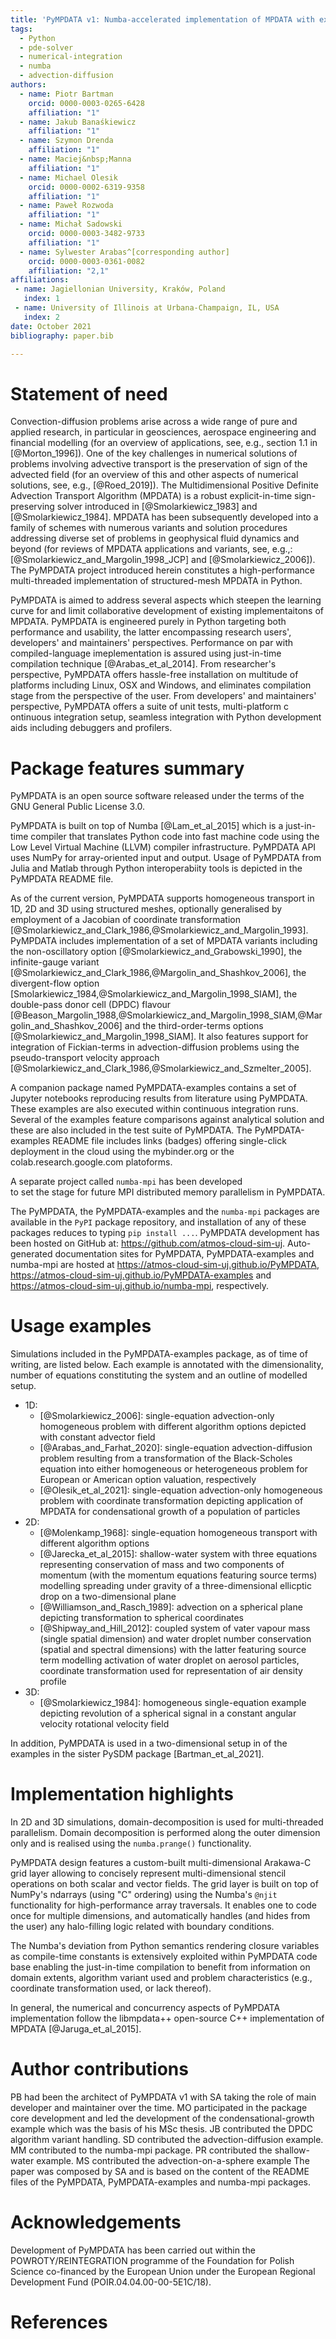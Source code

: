 ```yaml
---
title: 'PyMPDATA v1: Numba-accelerated implementation of MPDATA with examples in Python, Julia and Matlab'
tags:
  - Python
  - pde-solver 
  - numerical-integration 
  - numba 
  - advection-diffusion
authors:
  - name: Piotr Bartman
    orcid: 0000-0003-0265-6428
    affiliation: "1"
  - name: Jakub Banaśkiewicz
    affiliation: "1"
  - name: Szymon Drenda
    affiliation: "1"
  - name: Maciej&nbsp;Manna
    affiliation: "1"
  - name: Michael Olesik
    orcid: 0000-0002-6319-9358
    affiliation: "1"
  - name: Paweł Rozwoda
    affiliation: "1"
  - name: Michał Sadowski
    orcid: 0000-0003-3482-9733
    affiliation: "1"
  - name: Sylwester Arabas^[corresponding author]
    orcid: 0000-0003-0361-0082
    affiliation: "2,1"
affiliations:
 - name: Jagiellonian University, Kraków, Poland 
   index: 1
 - name: University of Illinois at Urbana-Champaign, IL, USA
   index: 2
date: October 2021
bibliography: paper.bib

---
```


# Statement of need 

Convection-diffusion problems arise across a wide range of pure and applied research,
  in particular in geosciences, aerospace engineering and financial modelling
  (for an overview of applications, see, e.g., section 1.1 in [@Morton_1996]).
One of the key challenges in numerical solutions of problems involving advective transport is
  the preservation of sign of the advected field (for an overview of this and other
  aspects of numerical solutions, see, e.g., [@Roed_2019]).
The Multidimensional Positive Definite Advection Transport Algorithm (MPDATA) is a robust 
  explicit-in-time sign-preserving solver introduced in [@Smolarkiewicz_1983] and [@Smolarkiewicz_1984].
MPDATA has been subsequently developed into a family of schemes with numerous variants 
  and solution procedures addressing diverse set of problems in geophysical fluid dynamics and beyond
  (for reviews of MPDATA applications and variants, see, e.g.,: [@Smolarkiewicz_and_Margolin_1998_JCP] and 
  [@Smolarkiewicz_2006]).
The PyMPDATA project introduced herein constitutes a high-performance multi-threaded implementation of
  structured-mesh MPDATA in Python.

PyMPDATA is aimed to address several aspects which steepen the learning curve for and limit collaborative 
  development of existing implementaitons of MPDATA.
PyMPDATA is engineered purely in Python targeting both performance and usability, the latter encompassing 
  research users', developers' and maintainers' perspectives.
Performance on par with compiled-language imeplementation is assured using just-in-time compilation technique
  [@Arabas_et_al_2014].
From researcher's perspective, PyMPDATA offers hassle-free installation on multitude of platforms
  including Linux, OSX and Windows, and eliminates compilation stage from the perspective of the user.
From developers' and maintainers' perspective, PyMPDATA offers a suite of unit tests, multi-platform c
  ontinuous integration setup, seamless integration with Python development aids including debuggers and profilers.

# Package features summary

PyMPDATA is an open source software released under the terms of the GNU General Public License 3.0.

PyMPDATA is built on top of Numba [@Lam_et_al_2015] which is a just-in-time compiler 
  that translates Python code into fast machine code using the Low Level Virtual Machine (LLVM)
  compiler infrastructure.
PyMPDATA API uses NumPy for array-oriented input and output. 
Usage of PyMPDATA from Julia and Matlab through Python interoperabiity tools is depicted in the PyMPDATA README file.

As of the current version, PyMPDATA supports homogeneous transport in 1D, 2D and 3D using structured meshes,
  optionally generalised by employment of a Jacobian of coordinate transformation 
  [@Smolarkiewicz_and_Clark_1986,@Smolarkiewicz_and_Margolin_1993]. 
PyMPDATA includes implementation of a set of MPDATA variants including 
  the non-oscillatory option [@Smolarkiewicz_and_Grabowski_1990], 
  the infinite-gauge variant [@Smolarkiewicz_and_Clark_1986,@Margolin_and_Shashkov_2006], 
  the divergent-flow option [Smolarkiewicz_1984,@Smolarkiewicz_and_Margolin_1998_SIAM],
  the double-pass donor cell (DPDC) flavour [@Beason_Margolin_1988,@Smolarkiewicz_and_Margolin_1998_SIAM,@Margolin_and_Shashkov_2006] and 
  the third-order-terms options [@Smolarkiewicz_and_Margolin_1998_SIAM]. 
It also features support for integration of Fickian-terms in advection-diffusion problems using 
  the pseudo-transport velocity approach [@Smolarkiewicz_and_Clark_1986,@Smolarkiewicz_and_Szmelter_2005]. 

A companion package named PyMPDATA-examples contains a set of Jupyter notebooks reproducing
  results from literature using PyMPDATA.
These examples are also executed within continuous integration runs.
Several of the examples feature comparisons against analytical solution and these are
  also included in the test suite of PyMPDATA.
The PyMPDATA-examples README file includes links (badges) offering single-click deployment 
  in the cloud using the mybinder.org or the colab.research.google.com platoforms.

A separate project called ``numba-mpi`` has been developed  
  to set the stage for future MPI distributed memory parallelism in PyMPDATA.

The PyMPDATA, the PyMPDATA-examples and the ``numba-mpi`` packages are available in the 
  ``PyPI`` package repository, and installation of any of these packages reduces to
  typing ``pip install ...``.
PyMPDATA development has been hosted on GitHub at: https://github.com/atmos-cloud-sim-uj.
Auto-generated documentation sites for PyMPDATA, PyMPDATA-examples and numba-mpi are hosted at
  https://atmos-cloud-sim-uj.github.io/PyMPDATA, 
  https://atmos-cloud-sim-uj.github.io/PyMPDATA-examples and 
  https://atmos-cloud-sim-uj.github.io/numba-mpi, 
  respectively.

# Usage examples

Simulations included in the PyMPDATA-examples package, as of time of writing, 
  are listed below.
Each example is annotated with the dimensionality, 
  number of equations constituting the system and an outline of modelled setup.
* 1D:
  * [@Smolarkiewicz_2006]: single-equation advection-only homogeneous problem with different algorithm options depicted with constant advector field
  * [@Arabas_and_Farhat_2020]: single-equation advection-diffusion problem resulting from a transformation of the Black-Scholes equation into either homogeneous  or heterogeneous problem for European or American option valuation, respectively
  * [@Olesik_et_al_2021]: single-equation advection-only homogeneous problem with coordinate transformation depicting application of MPDATA for condensational growth of a population of particles
* 2D:
  * [@Molenkamp_1968]: single-equation homogeneous transport with different algorithm options
  * [@Jarecka_et_al_2015]: shallow-water system with three equations representing conservation of mass and two components of momentum (with the momentum equations featuring source terms) modelling spreading under gravity of a three-dimensional ellicptic drop on a two-dimensional plane
  * [@Williamson_and_Rasch_1989]: advection on a spherical plane depicting transformation to spherical coordinates
  * [@Shipway_and_Hill_2012]: coupled system of vater vapour mass (single spatial dimension) and water droplet number conservation (spatial and spectral dimensions) with the latter featuring source term modelling activation of water droplet on aerosol particles, coordinate transformation used for representation of air density profile
* 3D:
  * [@Smolarkiewicz_1984]: homogeneous single-equation example depicting revolution of a spherical signal in a constant angular velocity rotational velocity field 

In addition, PyMPDATA is used in a two-dimensional setup in of the examples in the sister PySDM package [Bartman_et_al_2021].

# Implementation highlights

In 2D and 3D simulations, domain-decomposition is used for multi-threaded parallelism. 
Domain decomposition is performed along the outer dimension only and is realised using
  the ``numba.prange()`` functionality.

PyMPDATA design features a custom-built multi-dimensional Arakawa-C grid layer allowing to concisely 
  represent multi-dimensional stencil operations on both scalar and vector fields. 
The grid layer is built on top of NumPy's ndarrays (using "C" ordering) using the Numba's ``@njit`` 
  functionality for high-performance array traversals. 
It enables one to code once for multiple dimensions, and automatically handles (and hides from the user)
  any halo-filling logic related with boundary conditions. 

The Numba's deviation from Python semantics rendering closure variables as compile-time constants 
  is extensively exploited within PyMPDATA code base enabling the just-in-time compilation to benefit
  from information on domain extents, algorithm variant used and problem characteristics (e.g., coordinate 
  transformation used, or lack thereof). 

In general, the numerical and concurrency aspects of PyMPDATA implementation follow the libmpdata++ 
  open-source C++ implementation of MPDATA [@Jaruga_et_al_2015].

# Author contributions

PB had been the architect of PyMPDATA v1 with SA taking the role of main developer and maintainer over the time.
MO participated in the package core development and led the development of the condensational-growth example which was the basis of his MSc thesis.
JB contributed the DPDC algorithm variant handling.
SD contributed the advection-diffusion example.
MM contributed to the numba-mpi package.
PR contributed the shallow-water example.
MS contributed the advection-on-a-sphere example
The paper was composed by SA and is based on the content of the README files of the PyMPDATA, PyMPDATA-examples and numba-mpi packages.

# Acknowledgements

Development of PyMPDATA has been carried out within the POWROTY/REINTEGRATION programme of the Foundation for Polish Science co-financed by the European Union under the European Regional Development Fund (POIR.04.04.00-00-5E1C/18).

# References

